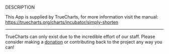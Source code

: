 DESCRIPTION


This App is supplied by TrueCharts, for more information visit the manual: https://truecharts.org/charts/incubator/simply-shorten

---

TrueCharts can only exist due to the incredible effort of our staff.
Please consider making a [donation](https://truecharts.org/docs/about/sponsor) or contributing back to the project any way you can!
